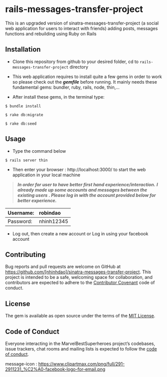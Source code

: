 # rails-messages-transfer-project

This is an upgraded version of sinatra-messages-transfer-project (a social web application for users to interact with friends) adding posts, messages functions and rebuilding using Ruby on Rails


## Installation

- Clone this repository from github to your desired folder, cd to ```rails-messages-transfer-project``` directory
- This web application requires to install quite a few gems in order to work so please check out the ***gemfile*** before running. It mainly needs these fundamental gems: bundler, ruby, rails, node, thin,...

- After install these gems, in the terminal type:
```
$ bundle install
```
```
$ rake db:migrate
```
```
$ rake db:seed
```

## Usage

- Type the command below
```
$ rails server thin
```
-  Then enter your browser : http://localhost:3000/ to start the web application in your local machine


> ***In order for user to have better first hand experience/interaction.***
> ***I already made up some accounts and messages between the existing users***
> ***. Please log in with the account provided below for better experience.***


| Username: | robindao
| :-- | :-- |
| Password:  | nhinh12345


- Log out, then create a new account or Log in using your facebook account

## Contributing

Bug reports and pull requests are welcome on GitHub at https://github.com/[nhinhdao]/sinatra-messages-transfer-project. This project is intended to be a safe, welcoming space for collaboration, and contributors are expected to adhere to the [Contributor Covenant](http://contributor-covenant.org) code of conduct.

## License

The gem is available as open source under the terms of the [MIT License](https://opensource.org/licenses/MIT).

## Code of Conduct

Everyone interacting in the MarvelBestSuperheroes project’s codebases, issue trackers, chat rooms and mailing lists is expected to follow the [code of conduct](https://github.com/[nhinhdao]/sinatra-messages-transfer-project/blob/master/CODE_OF_CONDUCT.md).

message-icon : https://www.clipartmax.com/png/full/291-2911231_%C2%A0-facebook-logo-for-email.png